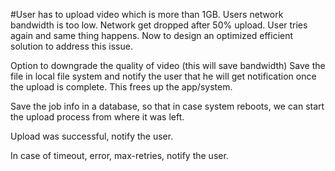 #User has to upload video which is more than 1GB. Users network bandwidth is too low. Network get dropped after 50% upload. User tries again and same thing happens. Now to design an optimized efficient solution to address this issue.

Option to downgrade the quality of video (this will save bandwidth)
Save the file in local file system and notify the user that he will get notification once the upload is complete. This frees up the app/system.


Save the job info in a database, so that in case system reboots, we can start the upload process from where it was left.


Upload was successful, notify the user.


In case of timeout, error, max-retries, notify the user.